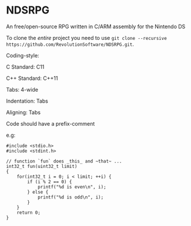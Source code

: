 # NDSRPG
An free/open-source RPG written in C/ARM assembly for the Nintendo DS

To clone the _entire_ project you need to use `git clone --recursive https://github.com/RevolutionSoftware/NDSRPG.git`.

Coding-style:

C Standard: C11

C++ Standard: C++11

Tabs: 4-wide

Indentation: Tabs

Aligning: Tabs

Code should have a prefix-comment

e.g:

```
#include <stdio.h>
#include <stdint.h>

// function `fun` does _this_ and ~that~ ...
int32_t fun(uint32_t limit)
{
	for(int32_t i = 0; i < limit; ++i) {
		if (i % 2 == 0) {
			printf("%d is even\n", i);
		} else {
			printf("%d is odd\n", i);
		}
	}
	return 0;
}

```
